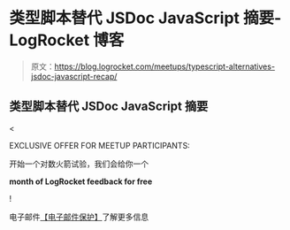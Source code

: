 # 类型脚本替代 JSDoc JavaScript 摘要- LogRocket 博客

> 原文：<https://blog.logrocket.com/meetups/typescript-alternatives-jsdoc-javascript-recap/>

## 类型脚本替代 JSDoc JavaScript 摘要

<

EXCLUSIVE OFFER FOR MEETUP PARTICIPANTS:

开始一个对数火箭试验，我们会给你一个

**month of LogRocket feedback for free**

!

电子邮件[【电子邮件保护】](/cdn-cgi/l/email-protection)了解更多信息